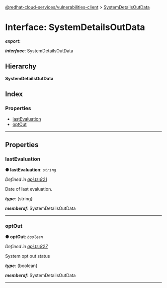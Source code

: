[@redhat-cloud-services/vulnerabilities-client](../README.md) > [SystemDetailsOutData](../interfaces/systemdetailsoutdata.md)

# Interface: SystemDetailsOutData

*__export__*: 

*__interface__*: SystemDetailsOutData

## Hierarchy

**SystemDetailsOutData**

## Index

### Properties

* [lastEvaluation](systemdetailsoutdata.md#lastevaluation)
* [optOut](systemdetailsoutdata.md#optout)

---

## Properties

<a id="lastevaluation"></a>

###  lastEvaluation

**● lastEvaluation**: *`string`*

*Defined in [api.ts:821](https://github.com/RedHatInsights/javascript-clients/blob/master/packages/vulnerabilities/api.ts#L821)*

Date of last evaluation.

*__type__*: {string}

*__memberof__*: SystemDetailsOutData

___
<a id="optout"></a>

###  optOut

**● optOut**: *`boolean`*

*Defined in [api.ts:827](https://github.com/RedHatInsights/javascript-clients/blob/master/packages/vulnerabilities/api.ts#L827)*

System opt out status

*__type__*: {boolean}

*__memberof__*: SystemDetailsOutData

___

